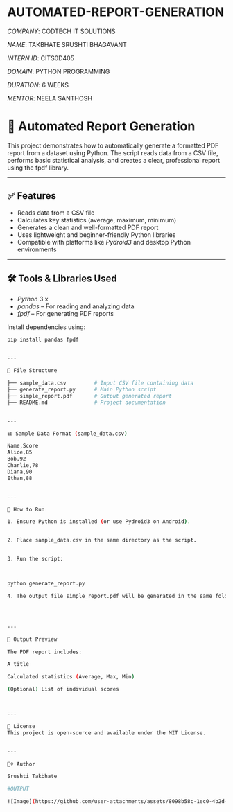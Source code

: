 # AUTOMATED-REPORT-GENERATION

*COMPANY*: CODTECH IT SOLUTIONS

*NAME*: TAKBHATE SRUSHTI BHAGAVANT

*INTERN ID*: CITS0D405

*DOMAIN*: PYTHON PROGRAMMING

*DURATION*: 6 WEEKS

*MENTOR*: NEELA SANTHOSH

# 📄 Automated Report Generation

This project demonstrates how to automatically generate a formatted PDF report from a dataset using Python. The script reads data from a CSV file, performs basic statistical analysis, and creates a clear, professional report using the fpdf library.

---

## ✅ Features

- Reads data from a CSV file
- Calculates key statistics (average, maximum, minimum)
- Generates a clean and well-formatted PDF report
- Uses lightweight and beginner-friendly Python libraries
- Compatible with platforms like *Pydroid3* and desktop Python environments

---

## 🛠️ Tools & Libraries Used

- *Python* 3.x
- *pandas* – For reading and analyzing data
- *fpdf* – For generating PDF reports

Install dependencies using:

```bash
pip install pandas fpdf


---

📂 File Structure

├── sample_data.csv         # Input CSV file containing data
├── generate_report.py      # Main Python script
├── simple_report.pdf       # Output generated report
├── README.md               # Project documentation


---

📊 Sample Data Format (sample_data.csv)

Name,Score
Alice,85
Bob,92
Charlie,78
Diana,90
Ethan,88


---

🚀 How to Run

1. Ensure Python is installed (or use Pydroid3 on Android).


2. Place sample_data.csv in the same directory as the script.


3. Run the script:



python generate_report.py

4. The output file simple_report.pdf will be generated in the same folder.




---

📌 Output Preview

The PDF report includes:

A title

Calculated statistics (Average, Max, Min)

(Optional) List of individual scores



---

📃 License
This project is open-source and available under the MIT License.


---

🙋‍♀️ Author

Srushti Takbhate

#OUTPUT

![Image](https://github.com/user-attachments/assets/8098b58c-1ec0-4b2d-bf10-97a14cac1c9c)

